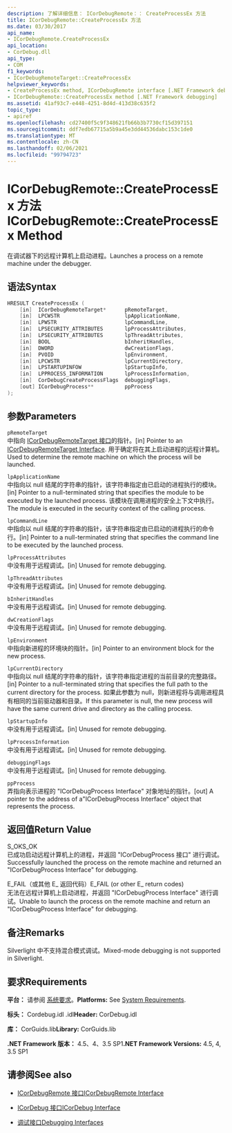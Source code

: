 ```yaml
---
description: 了解详细信息： ICorDebugRemote：： CreateProcessEx 方法
title: ICorDebugRemote::CreateProcessEx 方法
ms.date: 03/30/2017
api_name:
- ICorDebugRemote.CreateProcessEx
api_location:
- CorDebug.dll
api_type:
- COM
f1_keywords:
- ICorDebugRemoteTarget::CreateProcessEx
helpviewer_keywords:
- CreateProcessEx method, ICorDebugRemote interface [.NET Framework debugging]
- ICorDebugRemote::CreateProcessEx method [.NET Framework debugging]
ms.assetid: 41af93c7-e448-4251-8d4d-413d38c635f2
topic_type:
- apiref
ms.openlocfilehash: cd27400f5c9f348621fb66b3b7730cf15d397151
ms.sourcegitcommit: ddf7edb67715a5b9a45e3dd44536dabc153c1de0
ms.translationtype: MT
ms.contentlocale: zh-CN
ms.lasthandoff: 02/06/2021
ms.locfileid: "99794723"
---
```

# <a name="icordebugremotecreateprocessex-method"></a><span data-ttu-id="f0cb2-103">ICorDebugRemote::CreateProcessEx 方法</span><span class="sxs-lookup"><span data-stu-id="f0cb2-103">ICorDebugRemote::CreateProcessEx Method</span></span>

<span data-ttu-id="f0cb2-104">在调试器下的远程计算机上启动进程。</span><span class="sxs-lookup"><span data-stu-id="f0cb2-104">Launches a process on a remote machine under the debugger.</span></span>  
  
## <a name="syntax"></a><span data-ttu-id="f0cb2-105">语法</span><span class="sxs-lookup"><span data-stu-id="f0cb2-105">Syntax</span></span>  
  
```cpp  
HRESULT CreateProcessEx (  
    [in]  ICorDebugRemoteTarget*      pRemoteTarget,  
    [in]  LPCWSTR                     lpApplicationName,  
    [in]  LPWSTR                      lpCommandLine,  
    [in]  LPSECURITY_ATTRIBUTES       lpProcessAttributes,  
    [in]  LPSECURITY_ATTRIBUTES       lpThreadAttributes,  
    [in]  BOOL                        bInheritHandles,  
    [in]  DWORD                       dwCreationFlags,  
    [in]  PVOID                       lpEnvironment,  
    [in]  LPCWSTR                     lpCurrentDirectory,  
    [in]  LPSTARTUPINFOW              lpStartupInfo,  
    [in]  LPPROCESS_INFORMATION       lpProcessInformation,  
    [in]  CorDebugCreateProcessFlags  debuggingFlags,  
    [out] ICorDebugProcess**          ppProcess  
);  
```  
  
## <a name="parameters"></a><span data-ttu-id="f0cb2-106">参数</span><span class="sxs-lookup"><span data-stu-id="f0cb2-106">Parameters</span></span>  

 `pRemoteTarget`  
 <span data-ttu-id="f0cb2-107">中指向 [ICorDebugRemoteTarget 接口](icordebugremotetarget-interface.md)的指针。</span><span class="sxs-lookup"><span data-stu-id="f0cb2-107">[in] Pointer to an [ICorDebugRemoteTarget Interface](icordebugremotetarget-interface.md).</span></span> <span data-ttu-id="f0cb2-108">用于确定将在其上启动进程的远程计算机。</span><span class="sxs-lookup"><span data-stu-id="f0cb2-108">Used to determine the remote machine on which the process will be launched.</span></span>  
  
 `lpApplicationName`  
 <span data-ttu-id="f0cb2-109">中指向以 null 结尾的字符串的指针，该字符串指定由已启动的进程执行的模块。</span><span class="sxs-lookup"><span data-stu-id="f0cb2-109">[in] Pointer to a null-terminated string that specifies the module to be executed by the launched process.</span></span> <span data-ttu-id="f0cb2-110">该模块在调用进程的安全上下文中执行。</span><span class="sxs-lookup"><span data-stu-id="f0cb2-110">The module is executed in the security context of the calling process.</span></span>  
  
 `lpCommandLine`  
 <span data-ttu-id="f0cb2-111">中指向以 null 结尾的字符串的指针，该字符串指定由已启动的进程执行的命令行。</span><span class="sxs-lookup"><span data-stu-id="f0cb2-111">[in] Pointer to a null-terminated string that specifies the command line to be executed by the launched process.</span></span>  
  
 `lpProcessAttributes`  
 <span data-ttu-id="f0cb2-112">中没有用于远程调试。</span><span class="sxs-lookup"><span data-stu-id="f0cb2-112">[in] Unused for remote debugging.</span></span>  
  
 `lpThreadAttributes`  
 <span data-ttu-id="f0cb2-113">中没有用于远程调试。</span><span class="sxs-lookup"><span data-stu-id="f0cb2-113">[in] Unused for remote debugging.</span></span>  
  
 `bInheritHandles`  
 <span data-ttu-id="f0cb2-114">中没有用于远程调试。</span><span class="sxs-lookup"><span data-stu-id="f0cb2-114">[in] Unused for remote debugging.</span></span>  
  
 `dwCreationFlags`  
 <span data-ttu-id="f0cb2-115">中没有用于远程调试。</span><span class="sxs-lookup"><span data-stu-id="f0cb2-115">[in] Unused for remote debugging.</span></span>  
  
 `lpEnvironment`  
 <span data-ttu-id="f0cb2-116">中指向新进程的环境块的指针。</span><span class="sxs-lookup"><span data-stu-id="f0cb2-116">[in] Pointer to an environment block for the new process.</span></span>  
  
 `lpCurrentDirectory`  
 <span data-ttu-id="f0cb2-117">中指向以 null 结尾的字符串的指针，该字符串指定进程的当前目录的完整路径。</span><span class="sxs-lookup"><span data-stu-id="f0cb2-117">[in] Pointer to a null-terminated string that specifies the full path to the current directory for the process.</span></span> <span data-ttu-id="f0cb2-118">如果此参数为 null，则新进程将与调用进程具有相同的当前驱动器和目录。</span><span class="sxs-lookup"><span data-stu-id="f0cb2-118">If this parameter is null, the new process will have the same current drive and directory as the calling process.</span></span>  
  
 `lpStartupInfo`  
 <span data-ttu-id="f0cb2-119">中没有用于远程调试。</span><span class="sxs-lookup"><span data-stu-id="f0cb2-119">[in] Unused for remote debugging.</span></span>  
  
 `lpProcessInformation`  
 <span data-ttu-id="f0cb2-120">中没有用于远程调试。</span><span class="sxs-lookup"><span data-stu-id="f0cb2-120">[in] Unused for remote debugging.</span></span>  
  
 `debuggingFlags`  
 <span data-ttu-id="f0cb2-121">中没有用于远程调试。</span><span class="sxs-lookup"><span data-stu-id="f0cb2-121">[in] Unused for remote debugging.</span></span>  
  
 `ppProcess`  
 <span data-ttu-id="f0cb2-122">弄指向表示进程的 "ICorDebugProcess Interface" 对象地址的指针。</span><span class="sxs-lookup"><span data-stu-id="f0cb2-122">[out] A pointer to the address of a"ICorDebugProcess Interface" object that represents the process.</span></span>  
  
## <a name="return-value"></a><span data-ttu-id="f0cb2-123">返回值</span><span class="sxs-lookup"><span data-stu-id="f0cb2-123">Return Value</span></span>  

 <span data-ttu-id="f0cb2-124">S_OK</span><span class="sxs-lookup"><span data-stu-id="f0cb2-124">S_OK</span></span>  
 <span data-ttu-id="f0cb2-125">已成功启动远程计算机上的进程，并返回 "ICorDebugProcess 接口" 进行调试。</span><span class="sxs-lookup"><span data-stu-id="f0cb2-125">Successfully launched the process on the remote machine and returned an "ICorDebugProcess Interface" for debugging.</span></span>  
  
 <span data-ttu-id="f0cb2-126">E_FAIL（或其他 E_ 返回代码）</span><span class="sxs-lookup"><span data-stu-id="f0cb2-126">E_FAIL (or other E_ return codes)</span></span>  
 <span data-ttu-id="f0cb2-127">无法在远程计算机上启动进程，并返回 "ICorDebugProcess Interface" 进行调试。</span><span class="sxs-lookup"><span data-stu-id="f0cb2-127">Unable to launch the process on the remote machine and return an "ICorDebugProcess Interface" for debugging.</span></span>  
  
## <a name="remarks"></a><span data-ttu-id="f0cb2-128">备注</span><span class="sxs-lookup"><span data-stu-id="f0cb2-128">Remarks</span></span>  

 <span data-ttu-id="f0cb2-129">Silverlight 中不支持混合模式调试。</span><span class="sxs-lookup"><span data-stu-id="f0cb2-129">Mixed-mode debugging is not supported in Silverlight.</span></span>  
  
## <a name="requirements"></a><span data-ttu-id="f0cb2-130">要求</span><span class="sxs-lookup"><span data-stu-id="f0cb2-130">Requirements</span></span>  

 <span data-ttu-id="f0cb2-131">**平台：** 请参阅 [系统要求](../../get-started/system-requirements.md)。</span><span class="sxs-lookup"><span data-stu-id="f0cb2-131">**Platforms:** See [System Requirements](../../get-started/system-requirements.md).</span></span>  
  
 <span data-ttu-id="f0cb2-132">**标头：** Cordebug.idl .idl</span><span class="sxs-lookup"><span data-stu-id="f0cb2-132">**Header:** CorDebug.idl</span></span>  
  
 <span data-ttu-id="f0cb2-133">**库：** CorGuids.lib</span><span class="sxs-lookup"><span data-stu-id="f0cb2-133">**Library:** CorGuids.lib</span></span>  
  
 <span data-ttu-id="f0cb2-134">**.NET Framework 版本：** 4.5、4、3.5 SP1</span><span class="sxs-lookup"><span data-stu-id="f0cb2-134">**.NET Framework Versions:** 4.5, 4, 3.5 SP1</span></span>  
  
## <a name="see-also"></a><span data-ttu-id="f0cb2-135">请参阅</span><span class="sxs-lookup"><span data-stu-id="f0cb2-135">See also</span></span>

- [<span data-ttu-id="f0cb2-136">ICorDebugRemote 接口</span><span class="sxs-lookup"><span data-stu-id="f0cb2-136">ICorDebugRemote Interface</span></span>](icordebugremote-interface.md)
- [<span data-ttu-id="f0cb2-137">ICorDebug 接口</span><span class="sxs-lookup"><span data-stu-id="f0cb2-137">ICorDebug Interface</span></span>](icordebug-interface.md)

- [<span data-ttu-id="f0cb2-138">调试接口</span><span class="sxs-lookup"><span data-stu-id="f0cb2-138">Debugging Interfaces</span></span>](debugging-interfaces.md)
